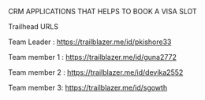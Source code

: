 CRM APPLICATIONS THAT HELPS TO BOOK A VISA SLOT

Trailhead URLS 

Team Leader : https://trailblazer.me/id/pkishore33

Team member 1 : https://trailblazer.me/id/guna2772

Team member 2 : https://trailblazer.me/id/devika2552

Team member 3: https://trailblazer.me/id/sgowth
